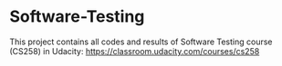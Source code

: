# Software-Testing
This project contains all codes and results of Software Testing course (CS258) in Udacity: https://classroom.udacity.com/courses/cs258
